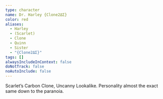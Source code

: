 ```yaml
---
type: character
name: Dr. Harley {Clone2ΔΣ}
color: red
aliases:
  - Harley
  - (Scarlet)
  - Clone
  - Quinn
  - Sister
  - "{Clone2ΔΣ}"
tags: []
alwaysIncludeInContext: false
doNotTrack: false
noAutoInclude: false
---
```

Scarlet’s Carbon Clone, Uncanny Lookalike. Personality almost the exact same down to the paranoia.